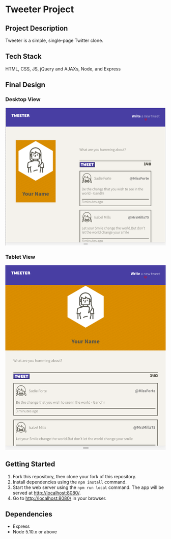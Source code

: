 # Tweeter Project
## Project Description
Tweeter is a simple, single-page Twitter clone.
## Tech Stack
 HTML, CSS, JS, jQuery and AJAXs, Node, and Express
## Final Design
### Desktop View
![Desktop view](/screenshots/desktop-view.png)
### Tablet View
![Tablet view](/screenshots/tablet-view.png)

## Getting Started

1. Fork this repository, then clone your fork of this repository.
2. Install dependencies using the `npm install` command.
3. Start the web server using the `npm run local` command. The app will be served at <http://localhost:8080/>.
4. Go to <http://localhost:8080/> in your browser.

## Dependencies

- Express
- Node 5.10.x or above

